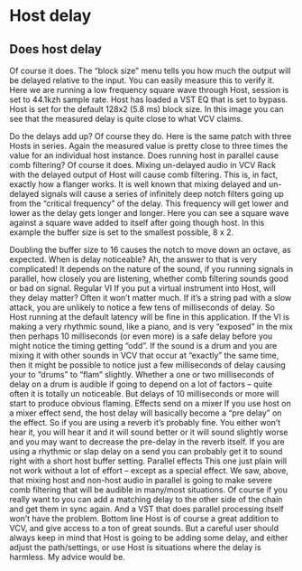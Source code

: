 # Host delay

## Does host delay

Of course it does. The “block size” menu tells you how much the output will be delayed relative to the input. You can easily measure this to verify it. Here we are running a low frequency square wave through Host, session is set to 44.1kzh sample rate. Host has loaded a VST EQ that is set to bypass. Host is set for the default 128x2  (5.8 ms) block size. In this image you can see that the measured delay is quite close to what VCV claims.

Do the delays add up?
Of course they do. Here is the same patch with three Hosts in series. Again the measured value is pretty close to three times the value for an individual host instance.
Does running host in parallel cause comb filtering?
Of course it does. Mixing un-delayed audio in VCV Rack with the delayed output of Host will cause comb filtering. This is, in fact, exactly how a flanger works. It is well known that mixing delayed and un-delayed signals will cause a series of infinitely deep notch filters going up from the “critical frequency” of the delay. This frequency will get lower and lower as the delay gets longer and longer.
Here you can see a square wave against a square wave added to itself after going though host. In this example the buffer size is set to the smallest possible, 8 x 2.

Doubling the buffer size to 16 causes the notch to move down an octave, as expected.
When is delay noticeable?
Ah, the answer to that is very complicated! It depends on the nature of the sound, if you running signals in parallel, how closely you are listening, whether comb filtering sounds good or bad on signal.
Regular VI
If you put a virtual instrument into Host, will they delay matter? Often it won’t matter much. If it’s a string pad with a slow attack, you are unlikely to notice a few tens of milliseconds of delay. So Host running at the default latency will be fine in this application.
If the VI is making a very rhythmic sound, like a piano, and is very “exposed” in the mix then perhaps 10 milliseconds (or even more) is a safe delay before you might notice the timing getting “odd”.
If the sound is a drum and you are mixing it with other sounds in VCV that occur at “exactly” the same time, then it might be possible to notice just a few milliseconds of delay causing your to “drums” to “flam” slightly. Whether a one or two milliseconds of delay on a drum is audible if going to depend on a lot of factors – quite often it is totally un noticeable. But delays of 10 milliseconds or more will start to produce obvious flaming. 
Effects send on a mixer
If you use host on a mixer effect send, the host delay will basically become a “pre delay” on the effect. So if you are using a reverb it’s probably fine. You either won’t hear it, you will hear it and it will sound better or it will sound slightly worse and you may want to decrease the pre-delay in the reverb itself.
If you are using a rhythmic or slap delay on a send you can probably get it to sound right with a short host buffer setting.
Parallel effects
This one just plain will not work without a lot of effort – except as a special effect. We saw, above, that mixing host and non-host audio in parallel is going to make severe comb filtering that will be audible in many/most situations. Of course if you really want to you can add a matching delay to the other side of the chain and get them in sync again.
And a VST that does parallel processing itself won’t have the problem.
Bottom line
Host is of course a great addition to VCV, and give access to a ton of great sounds. But a careful user should always keep in mind that Host is going to be adding some delay, and either adjust the path/settings, or use Host is situations where the delay is harmless.
My advice would be.

